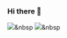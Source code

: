 ### Hi there 👋

<!--
**yurim22/yurim22** is a ✨ _special_ ✨ repository because its `README.md` (this file) appears on your GitHub profile.

Here are some ideas to get you started:

- 🔭 I’m currently working on ...
- 🌱 I’m currently learning ...
- 👯 I’m looking to collaborate on ...
- 🤔 I’m looking for help with ...
- 💬 Ask me about ...
- 📫 How to reach me: ...
- 😄 Pronouns: ...
- ⚡ Fun fact: ...
-->
<img src="https://img.shields.io/badge/Javascript-f4a261?style=flat-square&logo=Javascript&logoColor=white"/></a>&nbsp 
<img src="https://img.shields.io/badge/Javascript-f4a261?style=flat-square&logo=Javascript&logoColor=white"/></a>&nbsp 
